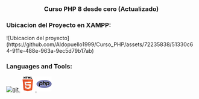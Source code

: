 <h3 align="center">Curso PHP 8 desde cero (Actualizado)</h3>

<h3 align="left">Ubicacion del Proyecto en XAMPP:</h3>
![Ubicacion del proyecto](https://github.com/Aldopuello1999/Curso_PHP/assets/72235838/51330c64-911e-488e-963a-9ec5d79b17ab)


<h3 align="left">Languages and Tools:</h3>
<p align="left"> <a href="https://git-scm.com/" target="_blank" rel="noreferrer"> <img src="https://www.vectorlogo.zone/logos/git-scm/git-scm-icon.svg" alt="git" width="40" height="40"/> </a> <a href="https://www.w3.org/html/" target="_blank" rel="noreferrer"> <img src="https://raw.githubusercontent.com/devicons/devicon/master/icons/html5/html5-original-wordmark.svg" alt="html5" width="40" height="40"/> </a> <a href="https://www.php.net" target="_blank" rel="noreferrer"> <img src="https://raw.githubusercontent.com/devicons/devicon/master/icons/php/php-original.svg" alt="php" width="40" height="40"/> </a> </p>
